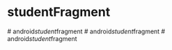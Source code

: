 # studentFragment
#   a n d r o i d _ s t u d e n t _ f r a g m e n t  
 #   a n d r o i d _ s t u d e n t _ f r a g m e n t  
 #   a n d r o i d _ s t u d e n t _ f r a g m e n t  
 